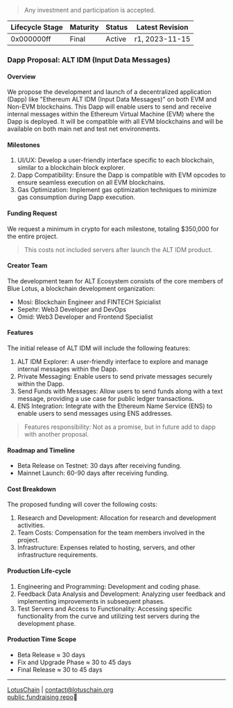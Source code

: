 > Any investment and participation is accepted.

| Lifecycle Stage | Maturity      | Status | Latest Revision |
|-----------------|---------------|--------|-----------------|
| 0x000000ff      | Final         | Active | r1, 2023-11-15  |

### Dapp Proposal: ALT IDM (Input Data Messages)

#### Overview
We propose the development and launch of a decentralized application (Dapp) like "Ethereum ALT IDM (Input Data Messages)" on both EVM and Non-EVM blockchains. This Dapp will enable users to send and receive internal messages within the Ethereum Virtual Machine (EVM) where the Dapp is deployed. It will be compatible with all EVM blockchains and will be available on both main net and test net environments.

#### Milestones
1. UI/UX: Develop a user-friendly interface specific to each blockchain, similar to a blockchain block explorer.
2. Dapp Compatibility: Ensure the Dapp is compatible with EVM opcodes to ensure seamless execution on all EVM blockchains.
3. Gas Optimization: Implement gas optimization techniques to minimize gas consumption during Dapp execution.

#### Funding Request
We request a minimum in crypto for each milestone, totaling $350,000 for the entire project.
> This costs not included servers after launch the ALT IDM product.

#### Creator Team
The development team for ALT Ecosystem consists of the core members of Blue Lotus, a blockchain development organization:
- Mosi: Blockchain Engineer and FINTECH Spicialist
- Sepehr: Web3 Developer and DevOps
- Omid: Web3 Developer and Frontend Specialist

#### Features
The initial release of ALT IDM will include the following features:
1. ALT IDM Explorer: A user-friendly interface to explore and manage internal messages within the Dapp.
2. Private Messaging: Enable users to send private messages securely within the Dapp.
3. Send Funds with Messages: Allow users to send funds along with a text message, providing a use case for public ledger transactions.
4. ENS Integration: Integrate with the Ethereum Name Service (ENS) to enable users to send messages using ENS addresses.
> Features responsibility: Not as a promise, but in future add to dapp with another proposal.

#### Roadmap and Timeline
- Beta Release on Testnet: 30 days after receiving funding.
- Mainnet Launch: 60-90 days after receiving funding.

#### Cost Breakdown
The proposed funding will cover the following costs:
1. Research and Development: Allocation for research and development activities.
2. Team Costs: Compensation for the team members involved in the project.
3. Infrastructure: Expenses related to hosting, servers, and other infrastructure requirements.

#### Production Life-cycle
1. Engineering and Programming: Development and coding phase.
2. Feedback Data Analysis and Development: Analyzing user feedback and implementing improvements in subsequent phases.
3. Test Servers and Access to Functionality: Accessing specific functionality from the curve and utilizing test servers during the development phase.

#### Production Time Scope
- Beta Release ≈ 30 days
- Fix and Upgrade Phase ≈ 30 to 45 days
- Final Release ≈ 30 to 45 days

---

[LotusChain](https://lotuschain.org) | contact@lotuschain.org\
[public fundraising repo](https://github.com/blue-lotus-lab/IDM-polygon/tree/main)🧾
